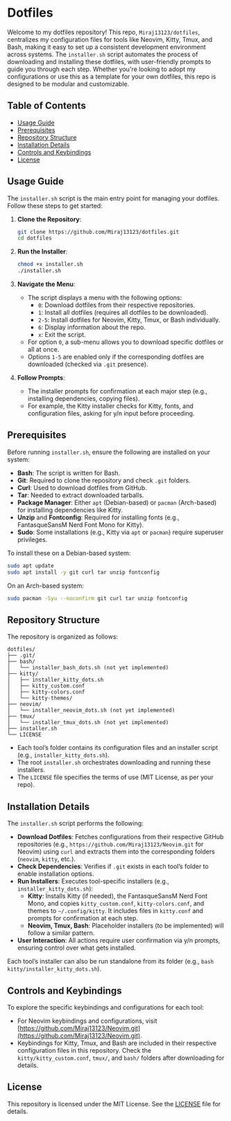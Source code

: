 # Dotfiles

Welcome to my dotfiles repository! This repo, `Miraj13123/dotfiles`, centralizes my configuration files for tools like Neovim, Kitty, Tmux, and Bash, making it easy to set up a consistent development environment across systems. The `installer.sh` script automates the process of downloading and installing these dotfiles, with user-friendly prompts to guide you through each step. Whether you're looking to adopt my configurations or use this as a template for your own dotfiles, this repo is designed to be modular and customizable.

## Table of Contents
- [Usage Guide](#usage-guide)
- [Prerequisites](#prerequisites)
- [Repository Structure](#repository-structure)
- [Installation Details](#installation-details)
- [Controls and Keybindings](#controls-and-keybindings)
- [License](#license)

## Usage Guide
The `installer.sh` script is the main entry point for managing your dotfiles. Follow these steps to get started:

1. **Clone the Repository**:
   ```bash
   git clone https://github.com/Miraj13123/dotfiles.git
   cd dotfiles
   ```

2. **Run the Installer**:
   ```bash
   chmod +x installer.sh
   ./installer.sh
   ```

3. **Navigate the Menu**:
   - The script displays a menu with the following options:
     - `0`: Download dotfiles from their respective repositories.
     - `1`: Install all dotfiles (requires all dotfiles to be downloaded).
     - `2-5`: Install dotfiles for Neovim, Kitty, Tmux, or Bash individually.
     - `6`: Display information about the repo.
     - `x`: Exit the script.
   - For option `0`, a sub-menu allows you to download specific dotfiles or all at once.
   - Options `1-5` are enabled only if the corresponding dotfiles are downloaded (checked via `.git` presence).

4. **Follow Prompts**:
   - The installer prompts for confirmation at each major step (e.g., installing dependencies, copying files).
   - For example, the Kitty installer checks for Kitty, fonts, and configuration files, asking for y/n input before proceeding.

## Prerequisites
Before running `installer.sh`, ensure the following are installed on your system:
- **Bash**: The script is written for Bash.
- **Git**: Required to clone the repository and check `.git` folders.
- **Curl**: Used to download dotfiles from GitHub.
- **Tar**: Needed to extract downloaded tarballs.
- **Package Manager**: Either `apt` (Debian-based) or `pacman` (Arch-based) for installing dependencies like Kitty.
- **Unzip** and **Fontconfig**: Required for installing fonts (e.g., FantasqueSansM Nerd Font Mono for Kitty).
- **Sudo**: Some installations (e.g., Kitty via `apt` or `pacman`) require superuser privileges.

To install these on a Debian-based system:
```bash
sudo apt update
sudo apt install -y git curl tar unzip fontconfig
```

On an Arch-based system:
```bash
sudo pacman -Syu --noconfirm git curl tar unzip fontconfig
```

## Repository Structure
The repository is organized as follows:
```
dotfiles/
├── .git/
├── bash/
│   └── installer_bash_dots.sh (not yet implemented)
├── kitty/
│   ├── installer_kitty_dots.sh
│   ├── kitty_custom.conf
│   ├── kitty-colors.conf
│   └── kitty-themes/
├── neovim/
│   └── installer_neovim_dots.sh (not yet implemented)
├── tmux/
│   └── installer_tmux_dots.sh (not yet implemented)
├── installer.sh
└── LICENSE
```
- Each tool’s folder contains its configuration files and an installer script (e.g., `installer_kitty_dots.sh`).
- The root `installer.sh` orchestrates downloading and running these installers.
- The `LICENSE` file specifies the terms of use (MIT License, as per your repo).

## Installation Details
The `installer.sh` script performs the following:
- **Download Dotfiles**: Fetches configurations from their respective GitHub repositories (e.g., `https://github.com/Miraj13123/Neovim.git` for Neovim) using `curl` and extracts them into the corresponding folders (`neovim`, `kitty`, etc.).
- **Check Dependencies**: Verifies if `.git` exists in each tool’s folder to enable installation options.
- **Run Installers**: Executes tool-specific installers (e.g., `installer_kitty_dots.sh`):
  - **Kitty**: Installs Kitty (if needed), the FantasqueSansM Nerd Font Mono, and copies `kitty_custom.conf`, `kitty-colors.conf`, and themes to `~/.config/kitty`. It includes files in `kitty.conf` and prompts for confirmation at each step.
  - **Neovim, Tmux, Bash**: Placeholder installers (to be implemented) will follow a similar pattern.
- **User Interaction**: All actions require user confirmation via y/n prompts, ensuring control over what gets installed.

Each tool’s installer can also be run standalone from its folder (e.g., `bash kitty/installer_kitty_dots.sh`).

## Controls and Keybindings
To explore the specific keybindings and configurations for each tool:
- For Neovim keybindings and configurations, visit [https://github.com/Miraj13123/Neovim.git](https://github.com/Miraj13123/Neovim.git).
- Keybindings for Kitty, Tmux, and Bash are included in their respective configuration files in this repository. Check the `kitty/kitty_custom.conf`, `tmux/`, and `bash/` folders after downloading for details.

## License
This repository is licensed under the MIT License. See the [LICENSE](LICENSE) file for details.